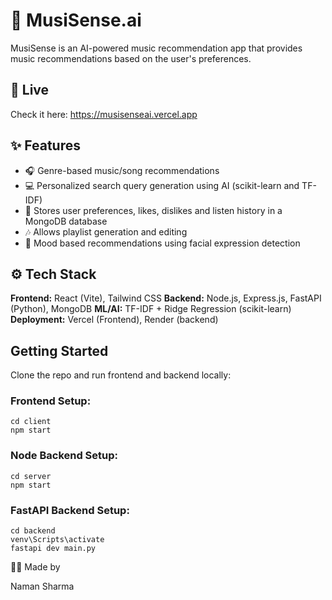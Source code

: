 # 🎵 MusiSense.ai

MusiSense is an AI-powered music recommendation app that provides music recommendations based on the user's preferences.

## 🚀 Live

Check it here: https://musisenseai.vercel.app

## ✨ Features

- 🎧 Genre-based music/song recommendations
- 💻 Personalized search query generation using AI (scikit-learn and TF-IDF)
- 💾 Stores user preferences, likes, dislikes and listen history in a MongoDB database
- 🎶 Allows playlist generation and editing
- 🎥 Mood based recommendations using facial expression detection

## ⚙️ Tech Stack

**Frontend:** React (Vite), Tailwind CSS
**Backend:** Node.js, Express.js, FastAPI (Python), MongoDB
**ML/AI:** TF-IDF + Ridge Regression (scikit-learn)
**Deployment:** Vercel (Frontend), Render (backend)

## Getting Started

Clone the repo and run frontend and backend locally:

### Frontend Setup:

```
cd client
npm start
```

### Node Backend Setup:

```
cd server
npm start
```

### FastAPI Backend Setup:

```
cd backend
venv\Scripts\activate
fastapi dev main.py
```

🧑‍💻 Made by

Naman Sharma
